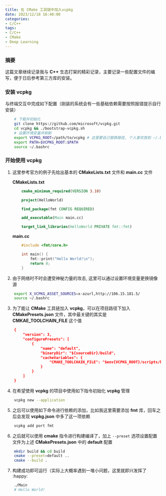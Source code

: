```yaml
---
title: 在 CMake 工具链中加入vcpkg
date: 2023/12/18 16:40:00 
categories:
- C/C++
tags:
- C/C++
- CMake
- Deep Learning
---
```

###  摘要

这篇文章继续记录我与 **C++** 生态打架的精彩记录，主要记录一些配置文件的编写，便于日后参考第三方库的安装。



### 安装 vcpkg

与终端交互中完成如下配置（刚装的系统会有一些基础依赖需要按照报错提示自行安装）

```bash
	# 下载并初始化
	git clone https://github.com/microsoft/vcpkg.git
	cd vcpkg && ./bootstrap-vcpkg.sh
	# 设置环境变量并刷新
	export VCPKG_ROOT=/path/to/vcpkg # 这里要自己替换路径, 个人喜欢放到 ~/.bashrc 中永久保存
	export PATH=$VCPKG_ROOT:$PATH
    source ~/.bashrc
```



### 开始使用 vcpkg

1. 这里参考官方的例子先给出基本的 **CMakeLists.txt** 文件和 **main.cc** 文件

	**CMakeLists.txt**

	```cmake
	    cmake_minimum_required(VERSION 3.10)
	
	    project(HelloWorld)
	
	    find_package(fmt CONFIG REQUIRED)
	
	    add_executable(Main main.cc)
	
	    target_link_libraries(HelloWorld PRIVATE fmt::fmt)
	```

	**main.cc**

	```c++
		#include <fmt/core.h>
	
	    int main() {
	        fmt::print("Hello World!\n");
	        return 0;
	    }
	```

	

2. 由于网络时不时会遭受神秘力量的攻击, 这里可以通过设置环境变量更换镜像源 

```bash
    export X_VCPKG_ASSET_SOURCES=x-azurl,http://106.15.181.5/
    source ~/.bashrc
```

3. 为了能让 **CMake** 工具链加入 **vcpkg**，可以在项目路径下加入 **CMakePresets.json** 文件，其中最关键的其实是 **CMKAE_TOOLCHAIN_FILE** 这个值

```cmake
    {
        "version": 3,
        "configurePresets": [
            {
                "name": "default",
                "binaryDir": "${sourceDir}/build",
                "cacheVariables": {
                    "CMAKE_TOOLCHAIN_FILE": "$env{VCPKG_ROOT}/scripts/buildsystems/vcpkg.cmake"
                }
            }
        ]
    }
```

4. 在希望使用 **vcpkg** 的项目中使用如下指令初始化 **vcpkg** 管理

```bash
    vcpkg new --application
```


5. 之后可以使用如下命令进行依赖的添加，比如我这里需要添加 **fmt** 库，回车之后会发现 **vcpkg.json** 中多了这一项依赖

```bash
    vcpkg add port fmt 
```

6. 之后就可以使用 **cmake** 指令进行构建编译了，加上 `--preset` 选项设置配置文件为上述 **CMakePresets.json** 中的 **default** 配置

```bash
    mkdir build && cd build
    cmake --preset=default ..
    cmake --build .
```

7. 构建成功即可运行（实际上大概率遇到一堆小问题，这里就即兴发挥了 :happy:

```bash
	./Main
	# Hello World!
```







